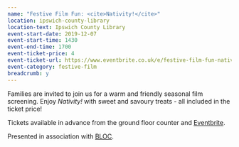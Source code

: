 ```yaml
---
name: "Festive Film Fun: <cite>Nativity!</cite>"
location: ipswich-county-library
location-text: Ipswich County Library
event-start-date: 2019-12-07
event-start-time: 1430
event-end-time: 1700
event-ticket-price: 4
event-ticket-url: https://www.eventbrite.co.uk/e/festive-film-fun-nativity-tickets-81525540085
event-category: festive-film
breadcrumb: y
---
```


Families are invited to join us for a warm and friendly seasonal film screening. Enjoy <cite>Nativity!</cite> with sweet and savoury treats - all included in the ticket price!

Tickets available in advance from the ground floor counter and [Eventbrite](https://www.eventbrite.co.uk/e/festive-film-fun-nativity-tickets-81525540085).

Presented in association with [BLOC](/bloc/).

